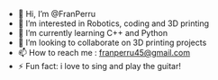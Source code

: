 - 👋 Hi, I’m @FranPerru
- 👀 I’m interested in Robotics, coding and 3D printing
- 🌱 I’m currently learning C++ and Python
- 💞️ I’m looking to collaborate on 3D printing projects
- 📫 How to reach me : franperru45@gmail.com
- ⚡ Fun fact: i love to sing and play the guitar! 

<!---
FranPerru/FranPerru is a ✨ special ✨ repository because its `README.md` (this file) appears on your GitHub profile.
You can click the Preview link to take a look at your changes.
--->
